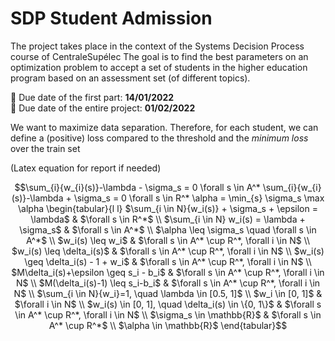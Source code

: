 # SDP Student Admission

The project takes place in the context of the Systems Decision Process course of CentraleSupélec
The goal is to find the best parameters on an optimization problem to accept a set of students in the higher education program based on an assessment set (of different topics).

:date: Due date of the first part: **14/01/2022** \
:date: Due date of the entire project: **01/02/2022**

We want to maximize data separation. Therefore, for each student, we can define a (positive) loss compared to the threshold and the *minimum loss* over the train set 

(Latex equation for report if needed)

 
```math
\sum_{i}{w_{i}(s)}-\lambda - \sigma_s = 0 \forall s \in A^*
\sum_{i}{w_{i}(s)}-\lambda + \sigma_s = 0 \forall s \in R^*

 \alpha = \min_{s} \sigma_s 


 \max \alpha 

\begin{tabular}{l l}
    $\sum_{i \in N}{w_i(s)} + \sigma_s + \epsilon = \lambda$ & $\forall s \in R^*$ \\

    $\sum_{i \in N} w_i(s) = \lambda +  \sigma_s$ & $\forall s \in A^*$ \\

    $\alpha \leq \sigma_s \quad \forall s \in A^*$ \\

    $w_i(s) \leq w_i$ & $\forall s \in A^* \cup R^*, \forall i \in N$ \\

    $w_i(s) \leq \delta_i(s)$ & $\forall s \in A^* \cup R^*, \forall i \in N$ \\

    $w_i(s) \geq \delta_i(s) - 1 + w_i$ & $\forall s \in A^* \cup R^*, \forall i \in N$ \\

    $M\delta_i(s)+\epsilon \geq s_i - b_i$  & $\forall s \in A^* \cup R^*, \forall i \in N$ \\

    $M(\delta_i(s)-1) \leq s_i-b_i$ & $\forall s \in A^* \cup R^*, \forall i \in N$ \\

    $\sum_{i \in N}{w_i}=1, \quad \lambda \in [0.5, 1]$ \\
 
    $w_i \in [0, 1]$ & $\forall i \in N$ \\

    $w_i(s) \in [0, 1], \quad \delta_i(s) \in \{0, 1\}$ & $\forall s \in A^* \cup R^*, \forall i \in N$ \\

    $\sigma_s \in \mathbb{R}$ & $\forall s \in A^* \cup R^*$ \\

    $\alpha \in \mathbb{R}$
\end{tabular}
```
